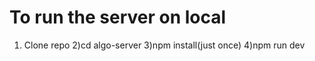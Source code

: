 # To run the server on local

1) Clone repo
2)cd algo-server
3)npm install(just once)
4)npm run dev
